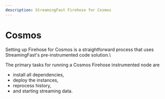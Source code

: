 ```yaml
---
description: StreamingFast Firehose for Cosmos
---
```


# Cosmos



Setting up Firehose for Cosmos is a straightforward process that uses StreamingFast's pre-instrumented code solution.\


The primary tasks for running a Cosmos Firehose instrumented node are&#x20;

* install all dependencies,&#x20;
* deploy the instances,
* reprocess history,&#x20;
* and starting streaming data.
